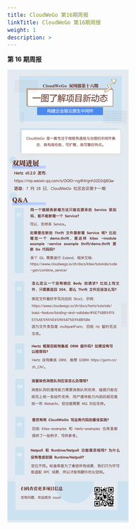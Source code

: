 ```yaml
---
title: CloudWeGo 第16期周报
linkTitle: CloudWeGo 第16期周报
weight: 1
description: >
---
```


**第 16 期周报**

![image](https://raw.githubusercontent.com/cloudwego/community/main/weekly_report/CloudWeGo_16th_weekly_report.png)

